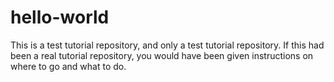 # hello-world
This is a test tutorial repository, and only a test tutorial repository.  If this had been a real tutorial repository, you would have been given instructions on where to go and what to do.
